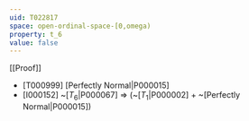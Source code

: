```yaml
---
uid: T022817
space: open-ordinal-space-[0,omega)
property: t_6
value: false
---
```

[[Proof]]

* [T000999] [Perfectly Normal|P000015]
* [I000152] ~[$T_6$|P000067] => (~[$T_1$|P000002] + ~[Perfectly Normal|P000015])

